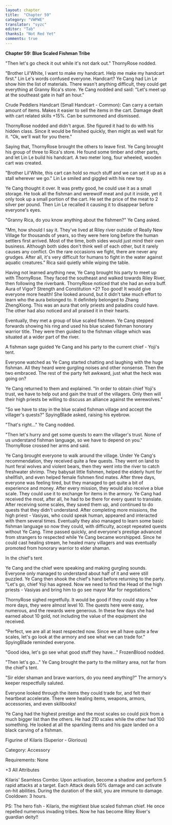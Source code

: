 ```yaml
---
layout: chapter
title:  "Chapter 59"
category: "VWPWE"
translator: "syzc"
editor: "Tab"
thanks1: "Not Red Yet"
comments: true
---
```


**Chapter 59: Blue Scaled Fishman Tribe**
 
"Then let's go check it out while it's not dark out." ThornyRose nodded.
 
"Brother Lil'White, I want to make my handcart. Help me make my handcart first." Lin Le's words confused everyone. Handcart? Ye Cang had Lin Le show him the list of materials. There wasn't anything difficult, they could get everything at Granny Rica's store. Ye Cang nodded and said: "Let's meet up at the southeast gate in half an hour."
 
Crude Peddlers Handcart (Small Handcart - Common): Can carry a certain amount of items. Makes it easier to sell the items in the cart. Damage dealt with cart related skills +15%. Can be summoned and dismissed.
 
ThornyRose nodded and didn't argue. She figured it had to do with his hidden class. Since it would be finished quickly, then might as well wait for it. "Ok, we'll wait for you there."
 
Saying that, ThornyRose brought the others to leave first. Ye Cang brought his group of three to Rica's store. He found some timber and other parts, and let Lin Le build his handcart. A two meter long, four wheeled, wooden cart was created.
 
"Brother Lil'White, this cart can hold so much stuff and we can set it up as a stall wherever we go." Lin Le smiled and giggled with his new toy.
 
Ye Cang thought it over. It was pretty good, he could use it as a small storage. He took all the fishman and werewolf meat and put it inside, yet it only took up a small portion of the cart. He set the price of the meat to 2 silver per pound. Then Lin Le recalled it causing it to disappear before everyone's eyes. 
 
"Granny Rica, do you know anything about the fishmen?" Ye Cang asked.
 
"Mm, how should I say it. They've lived at Riley river outside of Really New Village for thousands of years, so they were here long before the human settlers first arrived. Most of the time, both sides would just mind their own business. Although both sides don't think well of each other, but it rarely causes any conflict. On the rare occasions we fight, there are never any grudges. After all, it's very difficult for humans to fight in the water against aquatic creatures." Rica said quietly while wiping the table.
 
Having not learned anything new, Ye Cang brought his party to meet up with ThornyRose. They faced the southeast and walked towards Riley River, then following the riverbank. ThornyRose noticed that she had an extra buff. Aura of Vigor? Strength and Constitution +2? Too good! It would give everyone more health! She looked around, but it didn't take much effort to learn who the aura belonged to. It definitely belonged to Zhang ZhengXiong. This was an aura that only priests and paladins could have. The other had also noticed and all praised it in their hearts.
 
Eventually, they met a group of blue scaled fishmen. Ye Cang stepped forwards showing his ring and used his blue scaled fishman honorary warrior title. They were then guided to the fishman village which was situated at a wider part of the river.
 
A fishman sage guided Ye Cang and his party to the current chief - Yoji's tent.
 
Everyone watched as Ye Cang started chatting and laughing with the huge fishman. All they heard were gurgling noises and other nonsense. Then the two embraced. The rest of the party felt awkward, just what the heck was going on?
 
Ye Cang returned to them and explained. "In order to obtain chief Yoji's trust, we have to help out and gain the trust of the villagers. Only then will their high priests be willing to discuss an alliance against the werewolves."
 
"So we have to stay in the blue scaled fishman village and accept the villager's quests?" SpyingBlade asked, raising his eyebrow.
 
"That's right..." Ye Cang nodded.
 
"Then let's hurry and get some quests to earn the villager's trust. None of us understand fishman language, so we have to depend on you." ThornyRose crossed her arms and said.
 
Ye Cang brought everyone to walk around the village. Under Ye Cang's recommendation, they received quite a few quests. They went on land to hunt feral wolves and violent bears, then they went into the river to catch freshwater shrimp. They babysat little fishmen, helped the elderly hunt for shellfish, and even helped female fishmen find mates. After three days, everyone was feeling tired, but they managed to get quite a bit of experience and money. After every mission, they would also receive a blue scale. They could use it to exchange for items in the armory. Ye Cang had received the most, after all, he had to be there for every quest to translate. After receiving some scales, they saved them up, and continued to do quests that they didn't understand. After completing more missions, the high priest - Vasiyas, who could speak human, appeared and interacted with them several times. Eventually they also managed to learn some basic fishman language so now they could, with difficulty, accept repeated quests without Ye Cang. Time passed quickly, and everyone's prestige advanced from strangers to respected while Ye Cang became worshipped. Since he could cast healing stream, he healed many villagers and was eventually promoted from honorary warrior to elder shaman.
 
In the chief's tent
 
Ye Cang and the chief were speaking and making gurgling sounds. Everyone only managed to understand about half of it and were still puzzled. Ye Cang then shook the chief's hand before returning to the party. "Let's go, chief Yoji has agreed. Now we need to find the Head of the high priests - Vasiyas and bring him to go see mayor Mar for negotiations." 
 
ThornyRose sighed regretfully. It would be good if they could stay a few more days, they were almost level 10. The quests here were easy, numerous, and the rewards were generous. In these few days she had earned about 10 gold, not including the value of the equipment she received.
 
"Perfect, we are all at least respected now. Since we all have quite a few scales, let's go look at the armory and see what we can trade for." SpyingBlade reminded everyone.
 
"Good idea, let's go see what good stuff they have..." FrozenBlood nodded.
 
"Then let's go..." Ye Cang brought the party to the military area, not far from the chief's tent.
 
"Sir elder shaman and brave warriors, do you need anything?" The armory's keeper respectfully saluted.
 
Everyone looked through the items they could trade for, and felt their heartbeat accelerate. There were healing items, weapons, armors, accessories, and even skillbooks!
 
Ye Cang had the highest prestige and the most scales so could pick from a much bigger list than the others. He had 210 scales while the other had 100 something. He looked at all the sparkling items and his gaze landed on a black carving of a fishman.
 
Figurine of Kilaris (Superior - Glorious)
 
Category: Accessory
 
Requirements: None
 
+3 All Attributes
 
Kilaris' Seamless Combo: Upon activation, become a shadow and perform 5 rapid attacks at a target. Each Attack deals 50% damage and can activate on-hit abilities. During the duration of the skill, you are immune to damage. Cooldown: 3 hours.
 
PS: The hero fish - Kilaris, the mightiest blue scaled fishman chief. He once repelled numerous invading tribes. Now he has become Riley River's guardian deity!!
